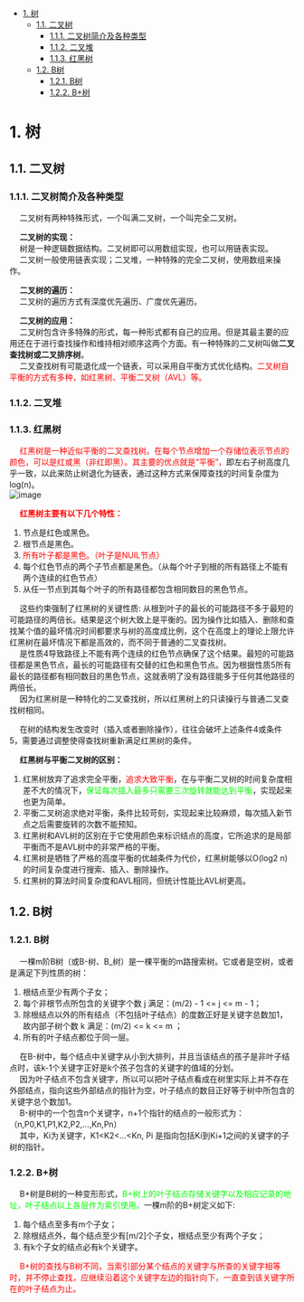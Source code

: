 

<!-- TOC -->

- [1. 树](#1-树)
    - [1.1. 二叉树](#11-二叉树)
        - [1.1.1. 二叉树简介及各种类型](#111-二叉树简介及各种类型)
        - [1.1.2. 二叉堆](#112-二叉堆)
        - [1.1.3. 红黑树](#113-红黑树)
    - [1.2. B树](#12-b树)
        - [1.2.1. B树](#121-b树)
        - [1.2.2. B+树](#122-b树)

<!-- /TOC -->

# 1. 树  
<!--
AVL树
https://mp.weixin.qq.com/s/7MJWagl_L-ZFlLtKdJwbFQ
图文详解 树的DFS 和 BFS 
https://mp.weixin.qq.com/s?__biz=MzI5MTU1MzM3MQ==&mid=2247484022&idx=1&sn=9890a47b9a08809c9a66e613aa8fe311&scene=21#wechat_redirect
-->

## 1.1. 二叉树  
### 1.1.1. 二叉树简介及各种类型
&emsp; 二叉树有两种特殊形式，一个叫满二叉树，一个叫完全二叉树。  

&emsp; **二叉树的实现：**  
&emsp; 树是一种逻辑数据结构。二叉树即可以用数组实现，也可以用链表实现。  
&emsp; 二叉树一般使用链表实现；二叉堆，一种特殊的完全二叉树，使用数组来操作。  

&emsp; **二叉树的遍历：**  
&emsp; 二叉树的遍历方式有深度优先遍历、广度优先遍历。  

&emsp; **二叉树的应用：**  
&emsp; 二叉树包含许多特殊的形式，每一种形式都有自己的应用。但是其最主要的应用还在于进行查找操作和维持相对顺序这两个方面。有一种特殊的二叉树叫做**二叉查找树或二叉排序树**。  
&emsp; 二叉查找树有可能退化成一个链表，可以采用自平衡方式优化结构。<font color = "red">二叉树自平衡的方式有多种，如红黑树、平衡二叉树（AVL）等。</font>  

### 1.1.2. 二叉堆  
<!-- 

https://mp.weixin.qq.com/s?__biz=MzA4NDE4MzY2MA==&mid=2647523614&idx=1&sn=cf4ee3f0d66a1a7878b655351709ff95&scene=21#wechat_redirect
-->

### 1.1.3. 红黑树  
<!-- 
如果面试被问“红黑树”，可以这样回答 
https://mp.weixin.qq.com/s/2_G9dKF033_suehS0Fer1w
-->

&emsp; <font color = "red">红黑树是一种近似平衡的二叉查找树。在每个节点增加一个存储位表示节点的颜色，可以是红或黑（非红即黑）。其主要的优点就是“平衡”，</font>即左右子树高度几乎一致，以此来防止树退化为链表，通过这种方式来保障查找的时间复杂度为 log(n)。  
![image](https://gitee.com/wt1814/pic-host/raw/master/images/java/function/function-6.png)  

&emsp; **<font color = "red">红黑树主要有以下几个特性：</font>**   
1. 节点是红色或黑色。   
2. 根节点是黑色。  
3. <font color = "red">所有叶子都是黑色。（叶子是NUIL节点）</font>  
4. 每个红色节点的两个子节点都是黑色。（从每个叶子到根的所有路径上不能有两个连续的红色节点）  
5. 从任一节点到其每个叶子的所有路径都包含相同数目的黑色节点。

&emsp; 这些约束强制了红黑树的关键性质: 从根到叶子的最长的可能路径不多于最短的可能路径的两倍长。结果是这个树大致上是平衡的。因为操作比如插入、删除和查找某个值的最坏情况时间都要求与树的高度成比例，这个在高度上的理论上限允许红黑树在最坏情况下都是高效的，而不同于普通的二叉查找树。   
&emsp; 是性质4导致路径上不能有两个连续的红色节点确保了这个结果。最短的可能路径都是黑色节点，最长的可能路径有交替的红色和黑色节点。因为根据性质5所有最长的路径都有相同数目的黑色节点，这就表明了没有路径能多于任何其他路径的两倍长。  
&emsp; 因为红黑树是一种特化的二叉查找树，所以红黑树上的只读操行与普通二叉查找树相同。  

&emsp; 在树的结构发生改变时（插入或者删除操作），往往会破坏上述条件4或条件5，需要通过调整使得查找树重新满足红黑树的条件。  

&emsp; **红黑树与平衡二叉树的区别：**
1. 红黑树放弃了追求完全平衡，<font color = "red">追求大致平衡</font>，在与平衡二叉树的时间复杂度相差不大的情况下，<font color = "lime">保证每次插入最多只需要三次旋转就能达到平衡</font>，实现起来也更为简单。  
2. 平衡二叉树追求绝对平衡，条件比较苛刻，实现起来比较麻烦，每次插入新节点之后需要旋转的次数不能预知。  
3. 红黑树和AVL树的区别在于它使用颜色来标识结点的高度，它所追求的是局部平衡而不是AVL树中的非常严格的平衡。  
4. 红黑树是牺牲了严格的高度平衡的优越条件为代价，红黑树能够以O(log2 n)的时间复杂度进行搜索、插入、删除操作。  
5. 红黑树的算法时间复杂度和AVL相同，但统计性能比AVL树更高。  

## 1.2. B树  

### 1.2.1. B树  
&emsp; 一棵m阶B树（或B-树、B_树）是一棵平衡的m路搜索树。它或者是空树，或者是满足下列性质的树：  

1. 根结点至少有两个子女；  
2. 每个非根节点所包含的关键字个数 j 满足：(m/2) - 1 <= j <= m - 1；  
3. 除根结点以外的所有结点（不包括叶子结点）的度数正好是关键字总数加1，故内部子树个数 k 满足：(m/2) <= k <= m ；  
4. 所有的叶子结点都位于同一层。  

&emsp; 在B-树中，每个结点中关键字从小到大排列，并且当该结点的孩子是非叶子结点时，该k-1个关键字正好是k个孩子包含的关键字的值域的分划。  
&emsp; 因为叶子结点不包含关键字，所以可以把叶子结点看成在树里实际上并不存在外部结点，指向这些外部结点的指针为空，叶子结点的数目正好等于树中所包含的关键字总个数加1。  
&emsp; B-树中的一个包含n个关键字，n+1个指针的结点的一般形式为：（n,P0,K1,P1,K2,P2,…,Kn,Pn）  
&emsp; 其中，Ki为关键字，K1<K2<…<Kn, Pi 是指向包括Ki到Ki+1之间的关键字的子树的指针。

### 1.2.2. B+树  
&emsp; B+树是B树的一种变形形式，<font color = "lime">B+树上的叶子结点存储关键字以及相应记录的地址，叶子结点以上各层作为索引使用。</font>一棵m阶的B+树定义如下:    
1. 每个结点至多有m个子女；   
2. 除根结点外，每个结点至少有[m/2]个子女，根结点至少有两个子女；  
3. 有k个子女的结点必有k个关键字。  
  
&emsp; <font color = "red">B+树的查找与B树不同，当索引部分某个结点的关键字与所查的关键字相等时，并不停止查找，应继续沿着这个关键字左边的指针向下，一直查到该关键字所在的叶子结点为止。</font>  

